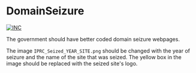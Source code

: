 # DomainSeizure

[![INC](https://img.shields.io/badge/INC-NetOperatorWibby/domain--seizure-07d0eb.svg?style=flat-square)](https://git.inc.sh/NetOperatorWibby/domain-seizure)

The government should have better coded domain seizure webpages.

The image `IPRC_Seized_YEAR_SITE.png` should be changed with the year of seizure and the name of the site that was seized. The yellow box in the image should be replaced with the seized site's logo.
